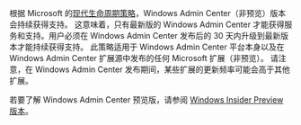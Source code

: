 根据 Microsoft 的[现代生命周期策略](https://support.microsoft.com/help/30881/modern-lifecycle-policy)，Windows Admin Center（非预览）版本会持续获得支持。 这意味着，只有最新版的 Windows Admin Center 才能获得服务和支持。用户必须在 Windows Admin Center 发布后的 30 天内升级到最新版本才能持续获得支持。 此策略适用于 Windows Admin Center 平台本身以及在 Windows Admin Center 扩展源中发布的任何 Microsoft 扩展（非预览）。 请注意，在 Windows Admin Center 发布期间，某些扩展的更新频率可能会高于其他扩展。

若要了解 Windows Admin Center 预览版，请参阅 [Windows Insider Preview 版本](https://www.microsoft.com/en-us/software-download/windowsinsiderpreviewserver)。